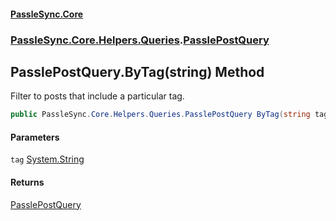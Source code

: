 #### [PassleSync.Core](index.md 'index')
### [PassleSync.Core.Helpers.Queries](PassleSync.Core.Helpers.Queries.md 'PassleSync.Core.Helpers.Queries').[PasslePostQuery](PassleSync.Core.Helpers.Queries.PasslePostQuery.md 'PassleSync.Core.Helpers.Queries.PasslePostQuery')

## PasslePostQuery.ByTag(string) Method

Filter to posts that include a particular tag.

```csharp
public PassleSync.Core.Helpers.Queries.PasslePostQuery ByTag(string tag);
```
#### Parameters

<a name='PassleSync.Core.Helpers.Queries.PasslePostQuery.ByTag(string).tag'></a>

`tag` [System.String](https://docs.microsoft.com/en-us/dotnet/api/System.String 'System.String')

#### Returns
[PasslePostQuery](PassleSync.Core.Helpers.Queries.PasslePostQuery.md 'PassleSync.Core.Helpers.Queries.PasslePostQuery')